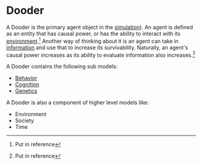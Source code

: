 # Dooder

A Dooder is the primary agent object in the [simulation](Simulation.md)). An agent is defined as an entity that has causal power, or has the ability to interact with its [environment](Environment.md).[^1] Another way of thinking about it is an agent can take in [information](Information.md) and use that to increase its survivability. Naturally, an agent's causal power increases as its ability to evaluate information also increases.[^2]

A Dooder contains the following sub models:  

- [Behavior](Behavior.md)
- [Cognition](Cognition.md)
- [Genetics](Genetics.md)

A Dooder is also a component of higher level models like:  

- Environment
- Society
- Time

[^1]: Put in reference
[^2]: Put in reference
